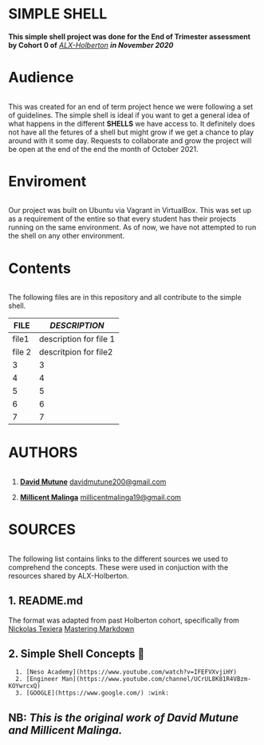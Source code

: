 # **SIMPLE SHELL**

####
**This simple shell project was done for the End of Trimester assessment by Cohort 0 of** _[ALX-Holberton](https://alx-apply.hbtn.io/auth/sign_up)_ _**in November 2020**_

# **Audience**

######
This was created for an end of term project hence we were following a set of guidelines. The simple shell is ideal if you want to get a general idea of what happens in the different **SHELLS** we have access to. It definitely does not have all the fetures of a shell but might grow if we get a chance to play around with it some day. Requests to collaborate and grow the project will be open at the end of the end the month of October 2021.

# **Enviroment**

######
Our project was built on Ubuntu via Vagrant in VirtualBox. This was set up as a requirement of the entire so that every student has their projects running on the same environment. 
As of now, we have not attempted to run the shell on any other environment.

# **Contents**

######
The following files are in this repository and all contribute to the simple shell.

**FILE** | _DESCRIPTION_
----------- | -------------
file1       | description for file 1
file 2      |descritpion for file2
3           |3
4           | 4
5           | 5
6           |6
7           | 7

# **AUTHORS**
######

1. **[David Mutune](https://github.com/kimengu-david)** davidmutune200@gmail.com

2. **[Millicent Malinga](https://github.com/MillicentMal)** millicentmalinga19@gmail.com

# **SOURCES**
######
The following list contains links to the different sources we used to comprehend the concepts. These were used in conjuction with the resources shared by ALX-Holberton.

## 1. README.md
 
The format was adapted from past Holberton cohort, specifically from [Nickolas Texiera](https://medium.com/@nickolasteixeira?source=post_page-----75890647bae8--------------------------------)
[Mastering Markdown](https://guides.github.com/features/mastering-markdown/#examples)

## 2. Simple Shell Concepts :exploding_head:

      1. [Neso Academy](https://www.youtube.com/watch?v=IFEFVXvjiHY)
      2. [Engineer Man](https://www.youtube.com/channel/UCrUL8K81R4VBzm-KOYwrcxQ)
      3. [GOOGLE](https://www.google.com/) :wink:

## NB: _This is the original work of David Mutune and Millicent Malinga._


